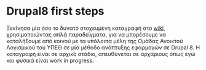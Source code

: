 # Drupal8 first steps

Ξεκίνησα μία όσο το δυνατό στοχευμένη καταγραφή στο [wiki](https://github.com/harisrnd/Drupal8_first_steps/wiki/Drupal-8-first-steps), χρησιμοποιώντας απλά παραδείγματα, για να μπορέσουμε να καταλήξουμε από κοινού με τα υπόλοιπα μέλη της Ομάδας Ανοικτού Λογισμικού του ΥΠΕΘ σε μία μέθοδο ανάπτυξης εφαρμογών σε Drupal 8. Η καταγραφή είναι σε αρχικό στάδιο, απευθύνεται σε αρχάριους όπως εγώ και φυσικά είναι work in progress.
